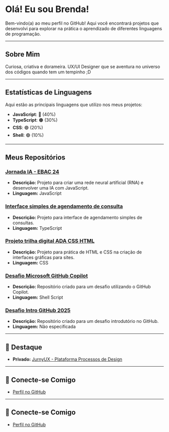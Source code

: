 # Olá! Eu sou Brenda!

Bem-vindo(a) ao meu perfil no GitHub! Aqui você encontrará projetos que desenvolvi para explorar na prática o aprendizado de diferentes linguagens de programação.

---

## Sobre Mim

Curiosa, criativa e dorameira. UX/UI Designer que se aventura no universo dos códigos quando tem um tempinho ;D

---

## Estatísticas de Linguagens

Aqui estão as principais linguagens que utilizo nos meus projetos:

- **JavaScript**: 🔵 (40%)
- **TypeScript**: 🟠 (30%)
- **CSS**: 🟣 (20%)
- **Shell**: 🟢 (10%)

---

## Meus Repositórios

### [Jornada IA - EBAC 24](https://github.com/a-mo-ra/Jornada-IA---EBAC-24)
- **Descrição:** Projeto para criar uma rede neural artificial (RNA) e desenvolver uma IA com JavaScript.
- **Linguagem:** JavaScript

### [Interface simples de agendamento de consulta](https://github.com/a-mo-ra/Interface-simples-de-agendamendo-de-consulta)
- **Descrição:** Projeto para interface de agendamento simples de consultas.
- **Linguagem:** TypeScript

### [Projeto trilha digital ADA CSS HTML](https://github.com/a-mo-ra/Projeto-trilha-digital-ADA-CSS-HTML)
- **Descrição:** Projeto para prática de HTML e CSS na criação de interfaces gráficas para sites.
- **Linguagem:** CSS

### [Desafio Microsoft GitHub Copilot](https://github.com/a-mo-ra/desafio-microsoft-github-copilot)
- **Descrição:** Repositório criado para um desafio utilizando o GitHub Copilot.
- **Linguagem:** Shell Script

### [Desafio Intro GitHub 2025](https://github.com/a-mo-ra/desafio-intro-github-2025)
- **Descrição:** Repositório criado para um desafio introdutório no GitHub.
- **Linguagem:** Não especificada

---

## 🌟 Destaque

- **Privado:** [JurnyUX - Plataforma Processos de Design](#)

---

## 🚀 Conecte-se Comigo
- [Perfil no GitHub](https://www.linkedin.com/in/be-moreno/)

---

## 🚀 Conecte-se Comigo
- [Perfil no GitHub](https://www.linkedin.com/in/be-moreno/)

